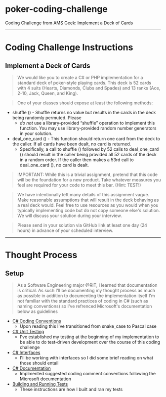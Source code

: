 # poker-coding-challenge
Coding Challenge from AMS Geek: Implement a Deck of Cards

--- 
# Coding Challenge Instructions
## Implement a Deck of Cards


> We would like you to create a C# or PHP implementation for a standard deck of poker-style playing cards. This deck is 52 cards with 4 suits (Hearts, Diamonds, Clubs and Spades) and 13 ranks (Ace, 2-10, Jack, Queen, and King).

> One of your classes should expose at least the following methods: 
- shuffle () - Shuffle returns no value but results in the cards in the deck being randomly permuted. Please
    - *do not* use a library-provided “shuffle” operation to implement this function. You may use library-provided random number generators in your solution.
- deal_one_card () - This function should return one card from the deck to the caller. If all cards have been dealt, no card is returned.
    - Specifically, a call to shuffle () followed by 52 calls to deal_one_card () should result in the caller being provided all 52 cards of the deck in a random order. If the caller then makes a 53rd call to deal_one_card (), no card is dealt.

> IMPORTANT: While this is a trivial assignment, pretend that this code will be the foundation for a new product. Take whatever measures you feel are required for your code to meet this bar. (Hint: TEST!)

> We have intentionally left many details of this assignment vague. Make reasonable assumptions that will result in the deck behaving as a real deck would. Feel free to use resources as you would when you typically implementing code but do not copy someone else's solution. We will discuss your solution during your interview.

> Please send in your solution via GitHub link at least one day (24 hours) in advance of your scheduled interview.


---
# Thought Process

## Setup
> As a Software Engineering major @RIT, I learned that documentation is critical. As such I'll be documenting my thought process as much as possible in addition to documenting the implementation itself
> I'm not familiar with the standard practices of coding in C# (such as naming conventions) so I've refrenced Microsoft's documentation below as guidelines
- [C# Coding Conventions](https://learn.microsoft.com/en-us/dotnet/csharp/fundamentals/coding-style/coding-conventions)
    - Upon reading this I've transitioned from snake_case to Pascal case
- [C# Unit Testing](https://learn.microsoft.com/en-us/visualstudio/test/walkthrough-creating-and-running-unit-tests-for-managed-code?view=vs-2022)
    - I've established my testing at the beginning of my implementation to be able to do test-driven development over the course of this coding challenge
- [C# Interfaces](https://learn.microsoft.com/en-us/dotnet/csharp/language-reference/keywords/interface)
    - I'll be working with interfaces so I did some brief reading on what those should entail
- [C# Documentation](https://learn.microsoft.com/en-us/dotnet/csharp/language-reference/language-specification/documentation-comments)
    - Implmented suggested coding comment conventions following the Microsoft documentation
- [Building and Running Tests](https://learn.microsoft.com/en-us/visualstudio/test/walkthrough-creating-and-running-unit-tests-for-managed-code?view=vs-2022#build-and-run-the-test)
    - These instructions are how I built and ran my tests
